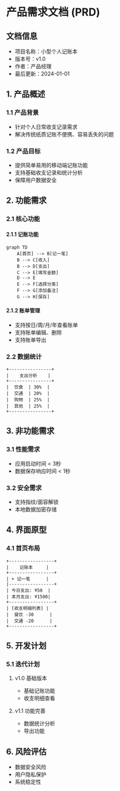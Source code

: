 # 产品需求文档 (PRD)

## 文档信息
- 项目名称：小型个人记账本
- 版本号：v1.0
- 作者：产品经理
- 最后更新：2024-01-01

## 1. 产品概述
### 1.1 产品背景
- 针对个人日常收支记录需求
- 解决传统纸质记账不便携、容易丢失的问题

### 1.2 产品目标
- 提供简单易用的移动端记账功能
- 支持基础收支记录和统计分析
- 保障用户数据安全

## 2. 功能需求
### 2.1 核心功能
#### 2.1.1 记账功能
```mermaid
graph TD
    A[首页] --> B[记一笔]
    B --> C[收入]
    B --> D[支出]
    C --> E[填写金额]
    D --> E
    E --> F[选择分类]
    F --> G[添加备注]
    G --> H[保存]
```

#### 2.1.2 账单管理
- 支持按日/周/月/年查看账单
- 支持账单编辑、删除
- 支持账单导出

### 2.2 数据统计
```
+----------------+
|    支出分析    |
+----------------+
|  饮食  | 30%  |
|  交通  | 20%  |
|  购物  | 25%  |
|  其他  | 25%  |
+----------------+
```

## 3. 非功能需求
### 3.1 性能需求
- 应用启动时间 < 3秒
- 数据保存响应时间 < 1秒

### 3.2 安全需求
- 支持指纹/面容解锁
- 本地数据加密存储

## 4. 界面原型
### 4.1 首页布局
```
+-----------------+
|    记账本     |
+-----------------+
| + 记一笔      |
|-----------------+
| 今日支出: ¥50  |
| 本月支出: ¥1500|
+-----------------+
| [收支明细列表] |
|  餐饮 -30      |
|  交通 -20      |
+-----------------+
```

## 5. 开发计划
### 5.1 迭代计划
1. v1.0 基础版本
   - 基础记账功能
   - 收支明细查看

2. v1.1 功能完善
   - 数据统计分析
   - 导出功能

## 6. 风险评估
- 数据安全风险
- 用户隐私保护
- 系统稳定性